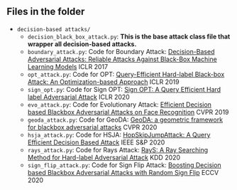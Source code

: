 ## Files in the folder
- `decision-based attacks/`
  - `decision_black_box_attack.py`: **This is the base attack class file that wrapper all decision-based attacks.**
  - `boundary_attack.py`: Code for Boundary Attack: [Decision-Based Adversarial Attacks: Reliable Attacks Against Black-Box Machine Learning Models](https://arxiv.org/abs/1712.04248) ICLR 2017
  - `opt_attack.py`: Code for OPT: [Query-Efficient Hard-label Black-box Attack: An Optimization-based Approach](https://arxiv.org/abs/1807.04457) ICLR 2019
  - `sign_opt.py`: Code for Sign OPT: [Sign OPT: A Query Efficient Hard label Adversarial Attack](https://arxiv.org/abs/1909.10773) ICLR 2020
  - `evo_attack.py`: Code for Evolutionary Attack: [Efficient Decision based Blackbox Adversarial Attacks on Face Recognition](https://arxiv.org/abs/1904.04433) CVPR 2019
  - `geoda_attack.py`: Code for GeoDA: [GeoDA: a geometric framework for blackbox adversarial attacks](https://arxiv.org/abs/2003.06468) CVPR 2020
  - `hsja_attack.py`: Code for HSJA: [HopSkipJumpAttack: A Query Efficient Decision Based Attack](https://arxiv.org/abs/1904.02144) IEEE S&P 2020
  - `rays_attack.py`: Code for Rays Attack: [RayS: A Ray Searching Method for Hard-label Adversarial Attack](https://arxiv.org/abs/2006.12792) KDD 2020
  - `sign_flip_attack.py`: Code for Sign Flip Attack: [Boosting Decision based Blackbox Adversarial Attacks with Random Sign Flip](https://www.ecva.net/papers/eccv_2020/papers_ECCV/html/2336_ECCV_2020_paper.php) ECCV 2020
